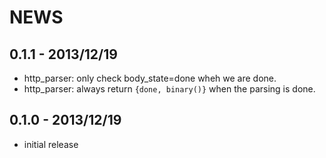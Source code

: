 # NEWS

0.1.1 - 2013/12/19
------------------

- http_parser: only check body_state=done wheh we are done.
- http_parser: always return `{done, binary()}` when the parsing is
  done.

0.1.0 - 2013/12/19
------------------

- initial release
